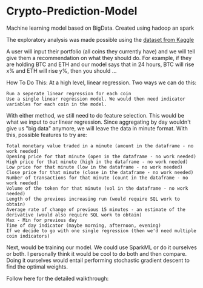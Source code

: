 # Crypto-Prediction-Model
Machine learning model based on BigData. Created using hadoop an spark

The exploratory analysis was made possible using the <a href="https://github.com/smridh99/Crypto-Prediction-Model/blob/main/btc.csv">dataset from Kaggle</a>


 A user will input their portfolio (all coins they currently have) and we will tell give them a recommendation on what they should do. For example, if they are holding BTC and ETH and our model says that in 24 hours, BTC will rise x% and ETH will rise y%, then you should ...

How To Do This: At a high level, linear regression. Two ways we can do this:

    Run a seperate linear regression for each coin
    Use a single linear regression model. We would then need indicator variables for each coin in the model.

With either method, we still need to do feature selection. This would be what we input to our linear regression. Since aggregating by day wouldn't give us "big data" anymore, we will leave the data in minute format. With this, possible features to try are:

    Total monetary value traded in a minute (amount in the dataframe - no work needed)
    Opening price for that minute (open in the dataframe - no work needed)
    High price for that minute (high in the dataframe - no work needed)
    Low price for that minute (low in the dataframe - no work needed)
    Close price for that minute (close in the dataframe - no work needed)
    Number of transactions for that minute (count in the dataframe - no work needed)
    Volume of the token for that minute (vol in the dataframe - no work needed)
    Length of the previous increasing run (would require SQL work to obtain)
    Average rate of change of previous 15 minutes - an estimate of the derivative (would also require SQL work to obtain)
    Max - Min for previous day
    Time of day indicator (maybe morning, afternoon, evening)
    If we decide to go with one single regression (then we'd need multiple coin indicators)

Next, would be training our model. We could use SparkML or do it ourselves or both. I personally think it would be cool to do both and then compare. Doing it ourselves would entail performing stochastic gradient descent to find the optimal weights.


Follow here for the detailed walkthrough: <a href="https://github.com/smridh99/Crypto-Prediction-Model/blob/main/Walkthrough%20prediction%20model.ipynb"></a>

